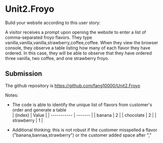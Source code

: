 # Unit2.Froyo

Build your website according to this user story:

A visitor receives a prompt upon opening the website to enter a list of comma-separated froyo flavors. They type vanilla,vanilla,vanilla,strawberry,coffee,coffee. When they view the browser console, they observe a table listing how many of each flavor they have ordered. In this case, they will be able to observe that they have ordered three vanilla, two coffee, and one strawberry froyo.

## Submission

The github repository is https://github.com/fang10000/Unit2.Froyo <br>

Notes: <br>
* The code is able to identify the unique list of flavors from customer's order and generate a table <br>
| (index)     | Value   |
| ----------- | ------- |
| banana      | 2       |
| chocolate   | 2       |
| strawberry  | 1       |

* Additional thinking: this is not robust if the customer misspelled a flavor ("banana,bannaa,strawberry") or the customer added space after ","